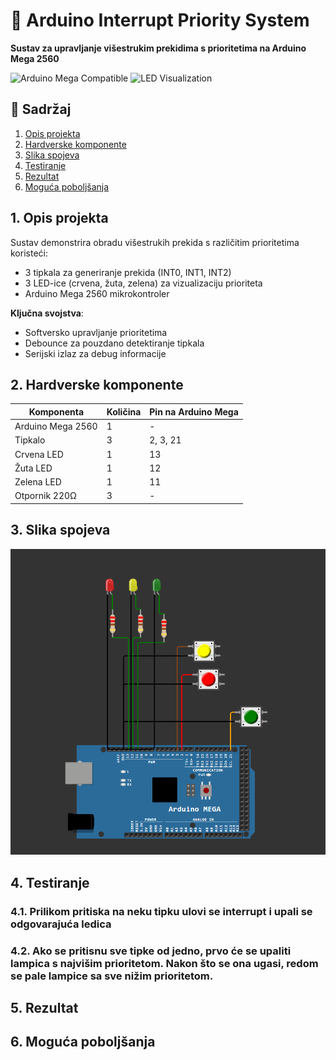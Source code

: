 # 🚦 Arduino Interrupt Priority System

**Sustav za upravljanje višestrukim prekidima s prioritetima na Arduino Mega 2560**

![Arduino Mega Compatible](https://img.shields.io/badge/Platform-Arduino_Mega_2560-blue)
![LED Visualization](<https://img.shields.io/badge/Visualization-3_LEDs_(RGB)-yellowgreen>)

## 📖 Sadržaj

1. [Opis projekta](#-opis-projekta)
2. [Hardverske komponente](#-hardverske-komponente)
3. [Slika spojeva](#-shema-spojeva)
4. [Testiranje](#-testiranje)
5. [Rezultat](#-rezultat)
6. [Moguća poboljšanja](#-moguca-poboljsanja)

## 1. Opis projekta

Sustav demonstrira obradu višestrukih prekida s različitim prioritetima koristeći:

- 3 tipkala za generiranje prekida (INT0, INT1, INT2)
- 3 LED-ice (crvena, žuta, zelena) za vizualizaciju prioriteta
- Arduino Mega 2560 mikrokontroler

**Ključna svojstva**:

- Softversko upravljanje prioritetima
- Debounce za pouzdano detektiranje tipkala
- Serijski izlaz za debug informacije

## 2. Hardverske komponente

| Komponenta        | Količina | Pin na Arduino Mega |
| ----------------- | -------- | ------------------- |
| Arduino Mega 2560 | 1        | -                   |
| Tipkalo           | 3        | 2, 3, 21            |
| Crvena LED        | 1        | 13                  |
| Žuta LED          | 1        | 12                  |
| Zelena LED        | 1        | 11                  |
| Otpornik 220Ω     | 3        | -                   |

## 3. Slika spojeva

![Wiring Diagram](Prekidi.png)

## 4. Testiranje

### 4.1. Prilikom pritiska na neku tipku ulovi se interrupt i upali se odgovarajuća ledica

### 4.2. Ako se pritisnu sve tipke od jedno, prvo će se upaliti lampica s najvišim prioritetom. Nakon što se ona ugasi, redom se pale lampice sa sve nižim prioritetom.

## 5. Rezultat

## 6. Moguća poboljšanja
